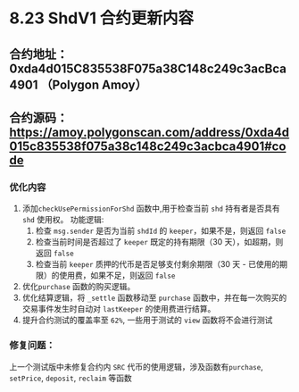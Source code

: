 # 8.23 ShdV1 合约更新内容
## 合约地址：0xda4d015C835538F075a38C148c249c3acBca4901 （Polygon Amoy）
## 合约源码：https://amoy.polygonscan.com/address/0xda4d015c835538f075a38c148c249c3acbca4901#code

### 优化内容
1. 添加`checkUsePermissionForShd` 函数中,用于检查当前 `shd` 持有者是否具有 `shd` 使用权。
    功能逻辑: 
    1. 检查 `msg.sender` 是否为当前 `shdId` 的 `keeper`，如果不是，则返回 `false`
    2. 检查当前时间是否超过了 `keeper` 既定的持有期限（30 天），如超期，则返回 `false`
    3. 检查当前 `keeper` 质押的代币是否足够支付剩余期限（30 天 - 已使用的期限）的使用费，如果不足，则返回 `false`
2. 优化`purchase` 函数的购买逻辑。
3. 优化结算逻辑，将 `_settle` 函数移动至 `purchase` 函数中，并在每一次购买的交易事件发生时自动对 `lastKeeper` 的使用费进行结算。
4. 提升合约测试的覆盖率至 `62%`, 一些用于测试的 `view` 函数将不会进行测试

### 修复问题：
上一个测试版中未修复合约内 `SRC` 代币的使用逻辑，涉及函数有`purchase`, `setPrice`, `deposit`, `reclaim` 等函数 

